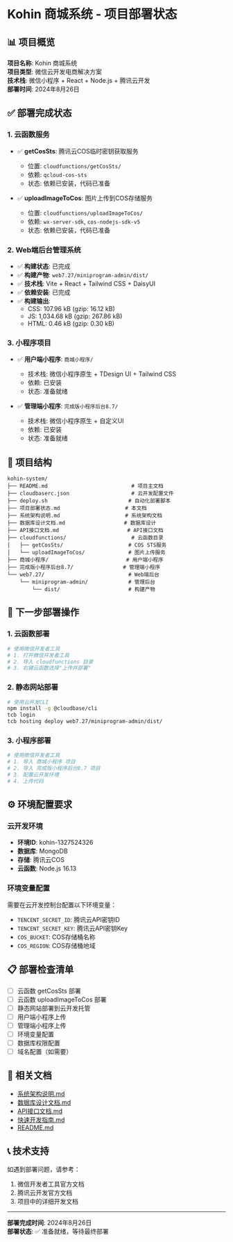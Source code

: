 # Kohin 商城系统 - 项目部署状态

## 📊 项目概览

**项目名称**: Kohin 商城系统  
**项目类型**: 微信云开发电商解决方案  
**技术栈**: 微信小程序 + React + Node.js + 腾讯云开发  
**部署时间**: 2024年8月26日  

## ✅ 部署完成状态

### 1. 云函数服务
- ✅ **getCosSts**: 腾讯云COS临时密钥获取服务
  - 位置: `cloudfunctions/getCosSts/`
  - 依赖: `qcloud-cos-sts`
  - 状态: 依赖已安装，代码已准备

- ✅ **uploadImageToCos**: 图片上传到COS存储服务
  - 位置: `cloudfunctions/uploadImageToCos/`
  - 依赖: `wx-server-sdk`, `cos-nodejs-sdk-v5`
  - 状态: 依赖已安装，代码已准备

### 2. Web端后台管理系统
- ✅ **构建状态**: 已完成
- ✅ **构建产物**: `web7.27/miniprogram-admin/dist/`
- ✅ **技术栈**: Vite + React + Tailwind CSS + DaisyUI
- ✅ **依赖安装**: 已完成
- ✅ **构建输出**:
  - CSS: 107.96 kB (gzip: 16.12 kB)
  - JS: 1,034.68 kB (gzip: 267.86 kB)
  - HTML: 0.46 kB (gzip: 0.30 kB)

### 3. 小程序项目
- ✅ **用户端小程序**: `商城小程序/`
  - 技术栈: 微信小程序原生 + TDesign UI + Tailwind CSS
  - 依赖: 已安装
  - 状态: 准备就绪

- ✅ **管理端小程序**: `完成版小程序后台8.7/`
  - 技术栈: 微信小程序原生 + 自定义UI
  - 依赖: 已安装
  - 状态: 准备就绪

## 📁 项目结构

```
kohin-system/
├── README.md                           # 项目主文档
├── cloudbaserc.json                    # 云开发配置文件
├── deploy.sh                          # 自动化部署脚本
├── 项目部署状态.md                     # 本文档
├── 系统架构说明.md                     # 系统架构文档
├── 数据库设计文档.md                   # 数据库设计
├── API接口文档.md                      # API接口文档
├── cloudfunctions/                     # 云函数目录
│   ├── getCosSts/                     # COS STS服务
│   └── uploadImageToCos/              # 图片上传服务
├── 商城小程序/                         # 用户端小程序
├── 完成版小程序后台8.7/                # 管理端小程序
└── web7.27/                           # Web端后台
    └── miniprogram-admin/             # 管理后台
        └── dist/                      # 构建产物
```

## 🚀 下一步部署操作

### 1. 云函数部署
```bash
# 使用微信开发者工具
# 1. 打开微信开发者工具
# 2. 导入 cloudfunctions 目录
# 3. 右键云函数选择"上传并部署"
```

### 2. 静态网站部署
```bash
# 使用云开发CLI
npm install -g @cloudbase/cli
tcb login
tcb hosting deploy web7.27/miniprogram-admin/dist/
```

### 3. 小程序部署
```bash
# 使用微信开发者工具
# 1. 导入 商城小程序 项目
# 2. 导入 完成版小程序后台8.7 项目
# 3. 配置云开发环境
# 4. 上传代码
```

## ⚙️ 环境配置要求

### 云开发环境
- **环境ID**: kohin-1327524326
- **数据库**: MongoDB
- **存储**: 腾讯云COS
- **云函数**: Node.js 16.13

### 环境变量配置
需要在云开发控制台配置以下环境变量：
- `TENCENT_SECRET_ID`: 腾讯云API密钥ID
- `TENCENT_SECRET_KEY`: 腾讯云API密钥Key
- `COS_BUCKET`: COS存储桶名称
- `COS_REGION`: COS存储桶地域

## 📋 部署检查清单

- [ ] 云函数 getCosSts 部署
- [ ] 云函数 uploadImageToCos 部署
- [ ] 静态网站部署到云开发托管
- [ ] 用户端小程序上传
- [ ] 管理端小程序上传
- [ ] 环境变量配置
- [ ] 数据库权限配置
- [ ] 域名配置（如需要）

## 🔗 相关文档

- [系统架构说明.md](./系统架构说明.md)
- [数据库设计文档.md](./数据库设计文档.md)
- [API接口文档.md](./API接口文档.md)
- [快速开发指南.md](./快速开发指南.md)
- [README.md](./README.md)

## 📞 技术支持

如遇到部署问题，请参考：
1. 微信开发者工具官方文档
2. 腾讯云开发官方文档
3. 项目中的详细开发文档

---

**部署完成时间**: 2024年8月26日  
**部署状态**: ✅ 准备就绪，等待最终部署 